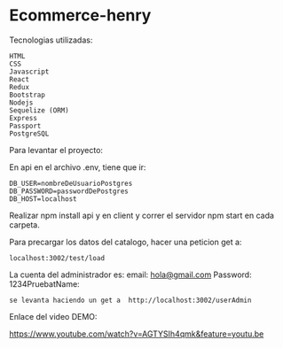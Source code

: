 # Ecommerce-henry

Tecnologias utilizadas:

	HTML
	CSS
	Javascript
	React
	Redux
	Bootstrap
	Nodejs
	Sequelize (ORM)
	Express
	Passport
	PostgreSQL

Para levantar el proyecto: 

En api en el archivo .env, tiene que ir:
	
	DB_USER=nombreDeUsuarioPostgres
	DB_PASSWORD=passwordDePostgres
	DB_HOST=localhost


Realizar npm install api y en client y correr el servidor npm start en cada carpeta.

Para precargar los datos del catalogo, hacer una peticion get a:
	
	localhost:3002/test/load

La cuenta del administrador es:
	email: hola@gmail.com Password: 1234PruebatName:
	
	se levanta haciendo un get a  http://localhost:3002/userAdmin
	

Enlace del video DEMO:
	
https://www.youtube.com/watch?v=AGTYSIh4qmk&feature=youtu.be
